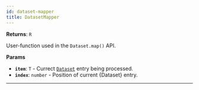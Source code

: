 ```yaml
---
id: dataset-mapper
title: DatasetMapper
---
```


<a name="datasetmapper"></a>

**Returns**: `R`

User-function used in the `Dataset.map()` API.

**Params**

-   **`item`**: `T` - Currect [`Dataset`](/docs/api/dataset) entry being processed.
-   **`index`**: `number` - Position of current {Dataset} entry.

---
